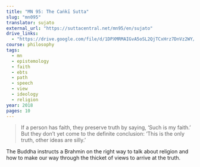 ```yaml
---
title: "MN 95: The Caṅkī Sutta"
slug: "mn095"
translator: sujato
external_url: "https://suttacentral.net/mn95/en/sujato"
drive_links:
  - "https://drive.google.com/file/d/1DPXMRMAIGvA5oSL2QjTCxHrz7DnVz2WY/view?usp=drivesdk"
course: philosophy
tags:
  - mn
  - epistemology
  - faith
  - ebts
  - path
  - speech
  - view
  - ideology
  - religion
year: 2018
pages: 10
---
```


> If a person has faith, they preserve truth by saying, ‘Such is my faith.’ But they don’t yet come to the definite conclusion: ‘This is the only truth, other ideas are silly.’

The Buddha instructs a Brahmin on the right way to talk about religion and how to make our way through the thicket of views to arrive at the truth.
